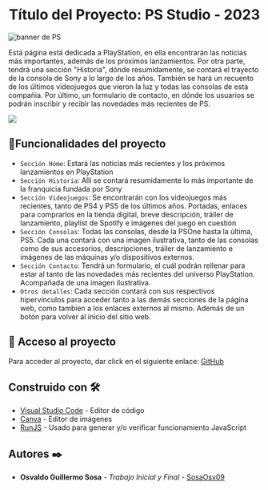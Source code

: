 <h1 align="center"> Título del Proyecto: PS Studio - 2023 </h1>

![banner de PS](https://lojasdream.vteximg.com.br/arquivos/ids/218839/PlaystationDesktop.png?v=637546936427000000)

Está página está dedicada a PlayStation, en ella encontrarán las noticias más importantes, además de los próximos lanzamientos. Por otra parte, tendrá una sección "Historia", dónde resumidamente, se contará el trayecto de la consola de Sony a lo largo de los años. También se hará un recuento de los últimos videojuegos que vieron la luz y todas las consolas de esta compañia. Por último, un formulario de contacto, en dónde los usuarios se podrán inscribir y recibir las novedades más recientes de PS.

<p align="left">
   <img src="https://img.shields.io/badge/STATUS-EN%20DESAROLLO-green">
   </p>
   
   ## :hammer:Funcionalidades del proyecto

- `Sección Home`:  Estará las noticias más recientes y los próximos lanzamientos en PlayStation
- `Sección Historia`:  Allí se contará resumidamente lo más importante de la franquicia fundada por Sony
- `Sección Videojuegos`:  Se encontrarán con los videojuegos más recientes, tanto de PS4 y PS5 de los últimos años. Portadas, enlaces para comprarlos en la tienda digital, breve descripción, tráiler de lanzamiento, playlist de Spotify e imágenes del juego en cuestión
- `Sección Consolas`:  Todas las consolas, desde la PSOne hasta la última, PS5. Cada una contará con una imagen ilustrativa, tanto de las consolas como de sus accesorios, descripciones, tráiler de lanzamiento e imágenes de las máquinas y/o dispositivos externos. 
- `Sección Contacto`:  Tendrá un formulario, el cuál podrán rellenar para estar al tanto de las novedades más recientes del universo PlayStation. Acompañada de una imagen ilustrativa. 
- `Otros detalles`:  Cada sección contará con sus respectivos hipervínculos para acceder tanto a las demás secciones de la página web, como tambien a los enlaces externos al mismo. Además de un botón para volver al inicio del sitio web. 

## 📁 Acceso al proyecto

Para acceder al proyecto, dar click en el siguiente enlace: [GitHub](https://sosaosv09.github.io/Trabajo-Final-BA-Multiplica-2023/)

## Construido con 🛠️

- [Visual Studio Code](https://code.visualstudio.com) - Editor de código
- [Canva](https://www.canva.com) - Editor de imágenes
- [RunJS](https://runjs.app) - Usado para generar y/o verificar funcionamiento JavaScript

## Autores ✒️

* **Osvaldo Guillermo Sosa** - *Trabajo Inicial y Final* - [SosaOsv09](https://github.com/SosaOsv09)